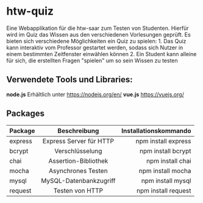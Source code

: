 # htw-quiz

Eine Webapplikation für die htw-saar zum Testen von Studenten. Hierfür wird im Quiz das Wissen aus den verschiedenen Vorlesungen geprüft.
Es bieten sich verschiedene Möglichkeiten ein Quiz zu spielen:
    1. Das Quiz kann interaktiv vom Professor gestartet werden, sodass sich Nutzer in einem 
    bestimmten Zeitfenster einwählen können
    2. Ein Student kann alleine für sich, die erstellten Fragen "spielen" um so sein Wissen zu     testen

## Verwendete Tools und Libraries:
__node.js__ Erhältlich unter https://nodejs.org/en/
__vue.js__ https://vuejs.org/

## Packages

| Package       | Beschreibung                  | Installationskommando  |
| ------------- |:----------------------------: | ----------------------:|
| express       | Express Server für HTTP       | npm install express    |
| bcrypt        | Verschlüsselung               | npm install bcrypt     |
| chai          | Assertion-Bibliothek          | npm install chai       |
| mocha         | Asynchrones Testen            | npm install mocha      |
| mysql         | MySQL-Datenbankzugriff        | npm install mysql      |
| request       | Testen von HTTP               | npm install request    |